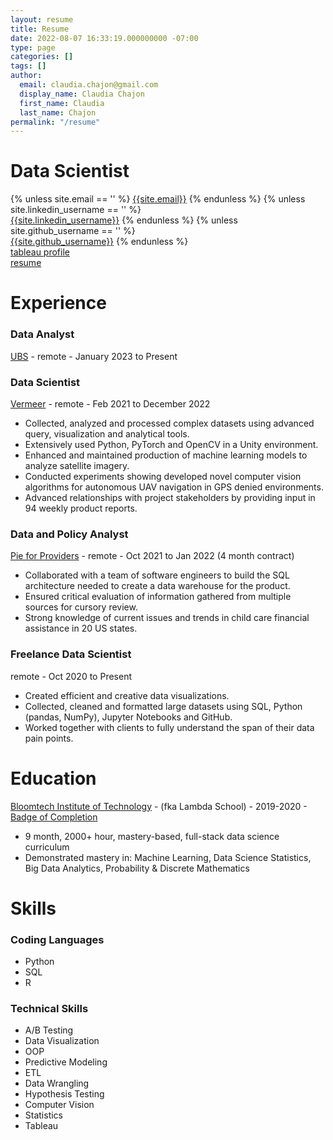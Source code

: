 ```yaml
---
layout: resume
title: Resume
date: 2022-08-07 16:33:19.000000000 -07:00
type: page
categories: []
tags: []
author:
  email: claudia.chajon@gmail.com
  display_name: Claudia Chajon
  first_name: Claudia
  last_name: Chajon
permalink: "/resume"
---
```


# Data Scientist

<div class="column is-full is-size-5">
{% unless site.email == '' %}
<a href="mailto:{{site.email}}" target="_blank" class="has-text-black"><i class="fas fa-envelope"></i> {{site.email}}</a>
{% endunless %}
{% unless site.linkedin_username == '' %}
<br />
<a href="http://www.linkedin.com/in/{{site.linkedin_username}}" target="_blank" class="has-text-black"><i class="fab fa-linkedin"></i> {{site.linkedin_username}}</a>
{% endunless %}
{% unless site.github_username == '' %}
<br />
<a href="http://www.github.com/{{site.github_username}}" target="_blank" class="has-text-black"><i class="fab fa-github"></i> {{site.github_username}}</a>
{% endunless %}
<br />
<a href="https://public.tableau.com/app/profile/claudia.chajon" target="_blank" class="has-text-black"><i class="fa fa-area-chart" aria-hidden="true"></i> tableau profile</a>
<br />
<a href="/assets/images/Claudia_Chajon.pdf" target="_blank" class="has-text-black"><i class="fa fa-download" aria-hidden="true"></i> resume</a>
</div>

# Experience

### Data Analyst

[UBS](https://www.ubs.com/us/en.html) - remote - January 2023 to Present

### Data Scientist

[Vermeer](https://www.getvermeer.com/) - remote - Feb 2021 to December 2022

- Collected, analyzed and processed complex datasets using advanced query, visualization and analytical tools.
- Extensively used Python, PyTorch and OpenCV in a Unity environment.
- Enhanced and maintained production of machine learning models to analyze satellite imagery.
- Conducted experiments showing developed novel computer vision algorithms for autonomous UAV navigation in GPS denied environments.
- Advanced relationships with project stakeholders by providing input in 94 weekly product reports.

### Data and Policy Analyst

[Pie for Providers](https://www.pieforproviders.com/) - remote - Oct 2021 to Jan 2022 (4 month contract)

- Collaborated with a team of software engineers to build the SQL architecture needed to create a data warehouse for the product.
- Ensured critical evaluation of information gathered from multiple sources for cursory review.
- Strong knowledge of current issues and trends in child care financial assistance in 20 US states.

### Freelance Data Scientist

remote - Oct 2020 to Present

- Created efficient and creative data visualizations.
- Collected, cleaned and formatted large datasets using SQL, Python (pandas, NumPy), Jupyter Notebooks and GitHub.
- Worked together with clients to fully understand the span of their data pain points.

# Education

[Bloomtech Institute of Technology](https://www.bloomtech.com/hire-from-bloomtech) - (fka Lambda School) - 2019-2020 - [Badge of Completion](https://www.credly.com/badges/3c7186dc-dfb8-4a22-b974-5c5b7ab5803e/public_url)

- 9 month, 2000+ hour, mastery-based, full-stack data science curriculum
- Demonstrated mastery in: Machine Learning, Data Science Statistics, Big Data Analytics, Probability & Discrete Mathematics

# Skills

### Coding Languages
- Python
- SQL
- R

### Technical Skills

- A/B Testing
- Data Visualization
- OOP
- Predictive Modeling
- ETL
- Data Wrangling
- Hypothesis Testing
- Computer Vision
- Statistics
- Tableau




